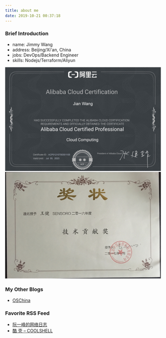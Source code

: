 ```yaml
---
title: about me
date: 2019-10-21 00:37:18
---
```


### Brief Introduction
- name: Jimmy Wang
- address: Beijing/Xi'an, China
- jobs: DevOps/Backend Engineer
- skills: Nodejs/Terraform/Aliyun

![ACP](./index/acp.jpg)
![award1](./index/award1.jpg)

### My Other Blogs 
- [OSChina](https://my.oschina.net/jimmywa)

### Favorite RSS Feed
- [阮一峰的网络日志](http://www.ruanyifeng.com/blog/)
- [酷 壳 – COOLSHELL](https://coolshell.cn/)
